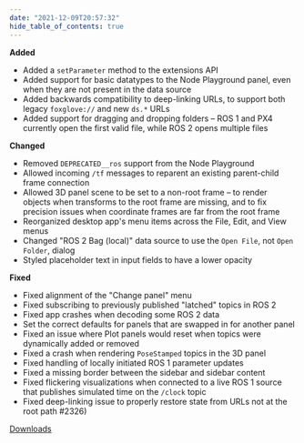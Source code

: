 ```yaml
---
date: "2021-12-09T20:57:32"
hide_table_of_contents: true
---
```


**Added**

- Added a `setParameter` method to the extensions API
- Added support for basic datatypes to the Node Playground panel, even when they are not present in the data source
- Added backwards compatibility to deep-linking URLs, to support both legacy `foxglove://` and new `ds.*` URLs
- Added support for dragging and dropping folders – ROS 1 and PX4 currently open the first valid file, while ROS 2 opens multiple files

**Changed**

- Removed `DEPRECATED__ros` support from the Node Playground
- Allowed incoming `/tf` messages to reparent an existing parent-child frame connection
- Allowed 3D panel scene to be set to a non-root frame – to render objects when transforms to the root frame are missing, and to fix precision issues when coordinate frames are far from the root frame
- Reorganized desktop app's menu items across the File, Edit, and View menus
- Changed "ROS 2 Bag (local)" data source to use the `Open File`, not `Open Folder`, dialog
- Styled placeholder text in input fields to have a lower opacity

**Fixed**

- Fixed alignment of the "Change panel" menu
- Fixed subscribing to previously published "latched" topics in ROS 2
- Fixed app crashes when decoding some ROS 2 data
- Set the correct defaults for panels that are swapped in for another panel
- Fixed an issue where Plot panels would reset when topics were dynamically added or removed
- Fixed a crash when rendering `PoseStamped` topics in the 3D panel
- Fixed handling of locally initiated ROS 1 parameter updates
- Fixed a missing border between the sidebar and sidebar content
- Fixed flickering visualizations when connected to a live ROS 1 source that publishes simulated time on the `/clock` topic
- Fixed deep-linking issue to properly restore state from URLs not at the root path #2326)

[Downloads](https://github.com/foxglove/studio/releases/tag/v0.23.1)
